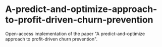 # A-predict-and-optimize-approach-to-profit-driven-churn-prevention
Open-access implementation of the paper "A predict-and-optimize approach to profit-driven churn prevention".
